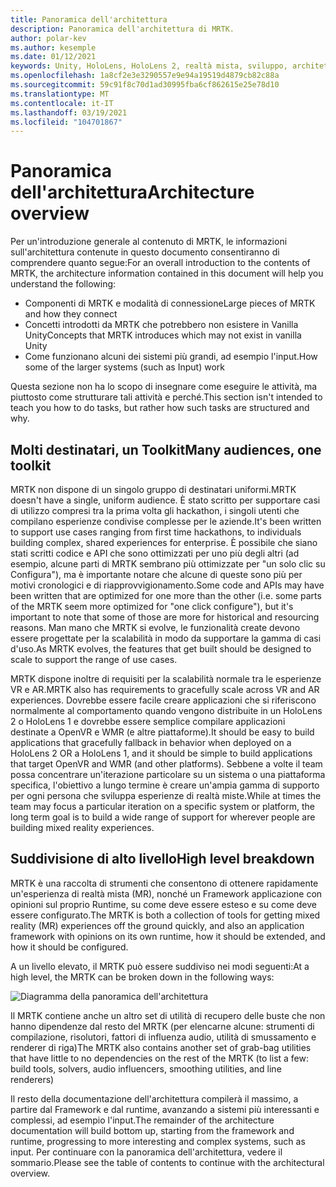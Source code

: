 ```yaml
---
title: Panoramica dell'architettura
description: Panoramica dell'architettura di MRTK.
author: polar-kev
ms.author: kesemple
ms.date: 01/12/2021
keywords: Unity, HoloLens, HoloLens 2, realtà mista, sviluppo, architettura MRTK
ms.openlocfilehash: 1a8cf2e3e3290557e9e94a19519d4879cb82c88a
ms.sourcegitcommit: 59c91f8c70d1ad30995fba6cf862615e25e78d10
ms.translationtype: MT
ms.contentlocale: it-IT
ms.lasthandoff: 03/19/2021
ms.locfileid: "104701867"
---
```

# <a name="architecture-overview"></a><span data-ttu-id="36c65-104">Panoramica dell'architettura</span><span class="sxs-lookup"><span data-stu-id="36c65-104">Architecture overview</span></span>

<span data-ttu-id="36c65-105">Per un'introduzione generale al contenuto di MRTK, le informazioni sull'architettura contenute in questo documento consentiranno di comprendere quanto segue:</span><span class="sxs-lookup"><span data-stu-id="36c65-105">For an overall introduction to the contents of MRTK, the architecture information contained in this document will help you understand the following:</span></span>

- <span data-ttu-id="36c65-106">Componenti di MRTK e modalità di connessione</span><span class="sxs-lookup"><span data-stu-id="36c65-106">Large pieces of MRTK and how they connect</span></span>
- <span data-ttu-id="36c65-107">Concetti introdotti da MRTK che potrebbero non esistere in Vanilla Unity</span><span class="sxs-lookup"><span data-stu-id="36c65-107">Concepts that MRTK introduces which may not exist in vanilla Unity</span></span>
- <span data-ttu-id="36c65-108">Come funzionano alcuni dei sistemi più grandi, ad esempio l'input.</span><span class="sxs-lookup"><span data-stu-id="36c65-108">How some of the larger systems (such as Input) work</span></span>

<span data-ttu-id="36c65-109">Questa sezione non ha lo scopo di insegnare come eseguire le attività, ma piuttosto come strutturare tali attività e perché.</span><span class="sxs-lookup"><span data-stu-id="36c65-109">This section isn't intended to teach you how to do tasks, but rather how such tasks are structured and why.</span></span>

## <a name="many-audiences-one-toolkit"></a><span data-ttu-id="36c65-110">Molti destinatari, un Toolkit</span><span class="sxs-lookup"><span data-stu-id="36c65-110">Many audiences, one toolkit</span></span>

<span data-ttu-id="36c65-111">MRTK non dispone di un singolo gruppo di destinatari uniformi.</span><span class="sxs-lookup"><span data-stu-id="36c65-111">MRTK doesn't have a single, uniform audience.</span></span> <span data-ttu-id="36c65-112">È stato scritto per supportare casi di utilizzo compresi tra la prima volta gli hackathon, i singoli utenti che compilano esperienze condivise complesse per le aziende.</span><span class="sxs-lookup"><span data-stu-id="36c65-112">It's been written to support use cases ranging from first time hackathons, to individuals building complex, shared experiences for enterprise.</span></span> <span data-ttu-id="36c65-113">È possibile che siano stati scritti codice e API che sono ottimizzati per uno più degli altri (ad esempio, alcune parti di MRTK sembrano più ottimizzate per "un solo clic su Configura"), ma è importante notare che alcune di queste sono più per motivi cronologici e di riapprovvigionamento.</span><span class="sxs-lookup"><span data-stu-id="36c65-113">Some code and APIs may have been written that are optimized for one more than the other (i.e. some parts of the MRTK seem more optimized for "one click configure"), but it's important to note that some of those are more for historical and resourcing reasons.</span></span> <span data-ttu-id="36c65-114">Man mano che MRTK si evolve, le funzionalità create devono essere progettate per la scalabilità in modo da supportare la gamma di casi d'uso.</span><span class="sxs-lookup"><span data-stu-id="36c65-114">As MRTK evolves, the features that get built should be designed to scale to support the range of use cases.</span></span>

<span data-ttu-id="36c65-115">MRTK dispone inoltre di requisiti per la scalabilità normale tra le esperienze VR e AR.</span><span class="sxs-lookup"><span data-stu-id="36c65-115">MRTK also has requirements to gracefully scale across VR and AR experiences.</span></span> <span data-ttu-id="36c65-116">Dovrebbe essere facile creare applicazioni che si riferiscono normalmente al comportamento quando vengono distribuite in un HoloLens 2 o HoloLens 1 e dovrebbe essere semplice compilare applicazioni destinate a OpenVR e WMR (e altre piattaforme).</span><span class="sxs-lookup"><span data-stu-id="36c65-116">It should be easy to build applications that gracefully fallback in behavior when deployed on a HoloLens 2 OR a HoloLens 1, and it should be simple to build applications that target OpenVR and WMR (and other platforms).</span></span> <span data-ttu-id="36c65-117">Sebbene a volte il team possa concentrare un'iterazione particolare su un sistema o una piattaforma specifica, l'obiettivo a lungo termine è creare un'ampia gamma di supporto per ogni persona che sviluppa esperienze di realtà miste.</span><span class="sxs-lookup"><span data-stu-id="36c65-117">While at times the team may focus a particular iteration on a specific system or platform, the long term goal is to build a wide range of support for wherever people are building mixed reality experiences.</span></span>

## <a name="high-level-breakdown"></a><span data-ttu-id="36c65-118">Suddivisione di alto livello</span><span class="sxs-lookup"><span data-stu-id="36c65-118">High level breakdown</span></span>

<span data-ttu-id="36c65-119">MRTK è una raccolta di strumenti che consentono di ottenere rapidamente un'esperienza di realtà mista (MR), nonché un Framework applicazione con opinioni sul proprio Runtime, su come deve essere esteso e su come deve essere configurato.</span><span class="sxs-lookup"><span data-stu-id="36c65-119">The MRTK is both a collection of tools for getting mixed reality (MR) experiences off the ground quickly, and also an application framework with opinions on its own runtime, how it should be extended, and how it should be configured.</span></span>

<span data-ttu-id="36c65-120">A un livello elevato, il MRTK può essere suddiviso nei modi seguenti:</span><span class="sxs-lookup"><span data-stu-id="36c65-120">At a high level, the MRTK can be broken down in the following ways:</span></span>

![Diagramma della panoramica dell'architettura](../features/images/architecture/MRTK_Architecture.png)

<span data-ttu-id="36c65-122">Il MRTK contiene anche un altro set di utilità di recupero delle buste che non hanno dipendenze dal resto del MRTK (per elencarne alcune: strumenti di compilazione, risolutori, fattori di influenza audio, utilità di smussamento e renderer di riga)</span><span class="sxs-lookup"><span data-stu-id="36c65-122">The MRTK also contains another set of grab-bag utilities that have little to no dependencies on the rest of the MRTK (to list a few: build tools, solvers, audio influencers, smoothing utilities, and line renderers)</span></span>

<span data-ttu-id="36c65-123">Il resto della documentazione dell'architettura compilerà il massimo, a partire dal Framework e dal runtime, avanzando a sistemi più interessanti e complessi, ad esempio l'input.</span><span class="sxs-lookup"><span data-stu-id="36c65-123">The remainder of the architecture documentation will build bottom up, starting from the framework and runtime, progressing to more interesting and complex systems, such as input.</span></span> <span data-ttu-id="36c65-124">Per continuare con la panoramica dell'architettura, vedere il sommario.</span><span class="sxs-lookup"><span data-stu-id="36c65-124">Please see the table of contents to continue with the architectural overview.</span></span>

